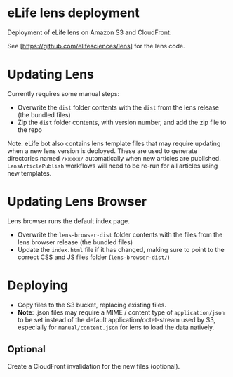 eLife lens deployment
=======

Deployment of eLife lens on Amazon S3 and CloudFront. 

See [https://github.com/elifesciences/lens] for the lens code.

# Updating Lens

Currently requires some manual steps:

* Overwrite the ``dist`` folder contents with the ``dist`` from the lens release (the bundled files)
* Zip the ``dist`` folder contents, with version number, and add the zip file to the repo

Note: eLife bot also contains lens template files that may require updating when a new lens version is deployed. These are used to generate directories named ``/xxxxx/`` automatically when new articles are published. ``LensArticlePublish`` workflows will need to be re-run for all articles using new templates.

# Updating Lens Browser

Lens browser runs the default index page.

* Overwrite the ``lens-browser-dist`` folder contents with the files from the lens browser release (the bundled files)
* Update the ``index.html`` file if it has changed, making sure to point to the correct CSS and JS files folder (``lens-browser-dist/``)

# Deploying

* Copy files to the S3 bucket, replacing existing files.
* **Note**: .json files may require a MIME / content type of ``application/json`` to be set instead of the default application/octet-stream used by S3, especially for ``manual/content.json`` for lens to load the data natively.

## Optional

Create a CloudFront invalidation for the new files (optional).
